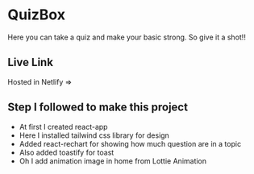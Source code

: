 # QuizBox
Here you can take a quiz and make your basic strong. So give it a shot!!


## Live Link
Hosted in Netlify => 

## Step I followed to make this project

* At first I created react-app
* Here I installed tailwind css library for design
* Added react-rechart for showing how much question are in a topic
* Also added toastify for toast
* Oh I add animation image in home from Lottie Animation